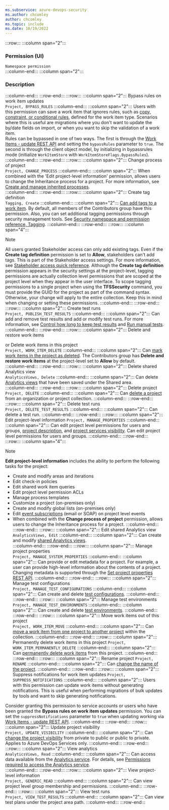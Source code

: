 ```yaml
---
ms.subservice: azure-devops-security
ms.author: chcomley
author: chcomley
ms.topic: include
ms.date: 10/19/2022
---
```


<!--- project-level permissions for cloud version, old layout ---> 

:::row:::
   :::column span="2":::
   ### Permission (UI)   
   `Namespace permission`  
   :::column-end:::
   :::column span="2":::
  ### Description 
   :::column-end:::
:::row-end:::
:::row:::
   :::column span="2":::
   <a id="bypass-rules-permission"></a> Bypass rules on work item updates  
   `Project, BYPASS_RULES`
   :::column-end:::
   :::column span="2":::
   Users with this permission can save a work item that ignores rules, such as [copy, constraint, or conditional rules](../../settings/work/rule-reference.md), defined for the work item type. Scenarios where this is useful are migrations where you don't want to update the by/date fields on import, or when you want to skip the validation of a work item.  
   Rules can be bypassed in one of two ways. The first is through the [Work Items - update REST API](/rest/api/azure/devops/wit/work-items/update) and setting the `bypassRules` parameter to `true`. The second is through the client object model, by initializing in bypassrules mode (initialize `WorkItemStore` with `WorkItemStoreFlags.BypassRules`).
   :::column-end:::
:::row-end:::
:::row:::
   :::column span="2":::
   <a id="change-process-team-project-permission"></a> Change process of project  
   `Project, CHANGE_PROCESS`
   :::column-end:::
   :::column span="2":::
   When combined with the 'Edit project-level information' permission, allows users to change the Inheritance process for a project. For more information, see [Create and manage inherited processes](../../settings/work/manage-process.md).  
   :::column-end:::
:::row-end:::
:::row:::
   :::column span="2":::
   <a id="create-tag-definition-permission"></a> Create tag definition  
   `Tagging, Create`
   :::column-end:::
   :::column span="2":::
   [Can add tags to a work item](../../../boards/queries/add-tags-to-work-items.md). By default, all members of the Contributors group have this permission. Also, you can set additional tagging permissions through security management tools. See [Security namespace and permission reference, Tagging](../namespace-reference.md).
   :::column-end:::
:::row-end:::
:::row:::
   :::column span="4":::
   
   > [!NOTE]   
   > All users granted Stakeholder access can only add existing tags. Even if the **Create tag definition** permission is set to **Allow**, stakeholders can't add tags. This is part of the Stakeholder access settings. For more information, see [Stakeholder access quick reference](../stakeholder-access.md).
   > Although the **Create tag definition**  permission appears
   > in the security settings at the project-level,
   > tagging permissions are actually collection level permissions that are scoped
   > at the project level when they appear in the user interface.
   > To scope tagging permissions to a single project when using the **TFSSecurity** command,
   > you must provide the GUID for the project as part of the command syntax.
   > Otherwise, your change will apply to the entire collection.
   > Keep this in mind when changing or setting these permissions.
   :::column-end:::
:::row-end:::
:::row:::
   :::column span="2":::
   <a id="create-test-runs-permission"></a> Create test runs  
    `Project, PUBLISH_TEST_RESULTS`
   :::column-end:::
   :::column span="2":::
   Can add and remove test results and add or modify test runs. For more information, see [Control how long to keep test results](../../../test/how-long-to-keep-test-results.md) and [Run manual tests](../../../test/run-manual-tests.md). 
   :::column-end:::
:::row-end:::
:::row:::
   :::column span="2":::
   <a id="delete-work-items-in-this-project-permission"></a> 
   Delete and restore work items  
   
   or Delete work items in this project  
   `Project, WORK_ITEM_DELETE`
   :::column-end:::
   :::column span="2":::
   Can [mark work items in the project as deleted](../../../boards/backlogs/remove-delete-work-items.md). The Contributors group has **Delete and restore work items** at the project-level set to **Allow** by default.  
   :::column-end:::
:::row-end:::
:::row:::
   :::column span="2":::
   <a id="delete-shared-analytic-views-permission"></a> Delete shared Analytics view  
   `AnalyticsViews, Delete`
   :::column-end:::
   :::column span="2":::
   Can delete [Analytics views](../../../report/powerbi/analytics-views-manage.md)
   that have been saved under the Shared area.   
   :::column-end:::
:::row-end:::
:::row:::
   :::column span="2":::
   <a id="delete-team-project-permission"></a> Delete project  
   `Project, DELETE`
   :::column-end:::
   :::column span="2":::
   Can [delete a project](../../projects/delete-project.md) from an organization or project collection.
   :::column-end:::
:::row-end:::
:::row:::
   :::column span="2":::
   <a id="delete-test-runs-permission"></a> Delete test runs  
   `Project, DELETE_TEST_RESULTS`
   :::column-end:::
   :::column span="2":::
   Can delete a test run.
   :::column-end:::
:::row-end:::
:::row:::
   :::column span="2":::
   <a id="edit-team-project-level-information-permission"></a>  
   Edit project-level information 
   `Project, MANAGE_PROPERTIES`
   :::column-end:::
   :::column span="2":::
   Can edit project level permissions for users and groups, [project description](../../projects/project-vision-status.md), and [project services visibility](../../settings/set-services.md). Can edit project level permissions for users and groups.
   :::column-end:::
:::row-end:::
:::row:::
   :::column span="4":::
   > [!NOTE]   
   > **Edit project-level information** includes the ability to perform the following tasks for the project:
   > - Create and modify areas and iterations
   > - Edit check-in policies
   > - Edit shared work item queries 
   > - Edit project level permission ACLs
   > - Manage process templates 
   > - Customize a project (on-premises only)
   > - Create and modify global lists (on-premises only)
   > - Edit [event subscriptions](#alerts) (email or SOAP) on project level events 
   > - When combined with the **Change process of project** permission, allows users to change the Inheritance process for a project.
   :::column-end:::
:::row-end:::
:::row:::
   :::column span="2":::
   <a id="edit-shared-analytic-views-permission"></a> Edit shared Analytics view  
   `AnalyticsViews, Edit` 
   :::column-end:::
   :::column span="2":::
   Can create and modify [shared Analytics views](../../../report/powerbi/analytics-views-manage.md).  
   :::column-end:::
:::row-end:::
:::row:::
   :::column span="2":::
   <a id="manage-team-project-property-permission"></a> Manage project properties  
   `Project, MANAGE_SYSTEM_PROPERTIES`
   :::column-end:::
   :::column span="2":::
   Can provide or edit metadata for a project. For example, a user can provide high-level information about the contents of a project. Changing metadata is supported through the [Set project properties REST API](/rest/api/azure/devops/core/projects/set%20project%20properties). 
   :::column-end:::
:::row-end:::
:::row:::
   :::column span="2":::
   <a id="manage-test-configurations-permission"></a> Manage test configurations  
   `Project, MANAGE_TEST_CONFIGURATIONS`
   :::column-end:::
   :::column span="2":::
   Can create and delete [test configurations](../../../test/test-different-configurations.md).
   :::column-end:::
:::row-end:::
:::row:::
   :::column span="2":::
   <a id="manage-test-environments-permission"></a> Manage test environments  
   `Project, MANAGE_TEST_ENVIRONMENTS`
   :::column-end:::
   :::column span="2":::
   Can create and delete [test environments](../../../test/test-different-configurations.md).
   :::column-end:::
:::row-end:::
:::row:::
   :::column span="2":::
   <a id="move-work-items-out-of-this-project-permission"></a> Move work items out of this project  
   `Project, WORK_ITEM_MOVE`
   :::column-end:::
   :::column span="2":::
   Can [move a work item from one project to another project](../../../boards/backlogs/remove-delete-work-items.md) within the collection. 
   :::column-end:::
:::row-end:::
:::row:::
   :::column span="2":::
   <a id="permanently-delete-work-items-in-this-project-permission"></a> Permanently delete work items in this project 
   `Project, WORK_ITEM_PERMANENTLY_DELETE`
   :::column-end:::
   :::column span="2":::
   Can [permanently delete work items](../../../boards/backlogs/remove-delete-work-items.md) from this project. 
   :::column-end:::
:::row-end:::
:::row:::
   :::column span="2":::
   <a id="rename-team-project-permission"></a> Rename project 
   `Project, RENAME`
   :::column-end:::
   :::column span="2":::
   Can [change the name of the project](../../projects/rename-project.md).
   :::column-end:::
:::row-end:::
:::row:::
   :::column span="2":::
   <a id="suppress-notifications-for-work-item-updates-permission"></a> Suppress notifications for work item updates 
   `Project, SUPPRESS_NOTIFICATIONS`
   :::column-end:::
   :::column span="2":::
   Users with this permission can update work items without generating notifications. This is useful when performing migrations of bulk updates by tools and want to skip generating notifications.  
   
   Consider granting this permission to service accounts or users who have been granted the **Bypass rules on work item updates** permission. You can set the `suppressNotifications` parameter to `true` when updating working via [Work Items - update REST API](/rest/api/azure/devops/wit/work-items/update).
   :::column-end:::
:::row-end:::
:::row:::
   :::column span="2":::
   <a id="update-project-visibility"></a> Update project visibility  
   `Project, UPDATE_VISIBILITY`
   :::column-end:::
   :::column span="2":::
   Can [change the project visibility](../../projects/make-project-public.md) from private to public or public to private. Applies to Azure DevOps Services only.
   :::column-end:::
:::row-end:::
:::row:::
   :::column span="2":::
   <a id="view-analytics-permission"></a> View analytics  
   `AnalyticsViews, Read` 
   :::column-end:::
   :::column span="2":::
   Can access data available from the [Analytics service](../../../report/powerbi/what-is-analytics.md). For details, see [Permissions required to access the Analytics service](../../../report/powerbi/analytics-security.md).  
   :::column-end:::
:::row-end:::
:::row:::
   :::column span="2":::
   <a id="view-team-project-level-information-permission"></a> View project-level information  
   `Project, GENERIC_READ`
   :::column-end:::
   :::column span="2":::
   Can view project level group membership and permissions.
   :::column-end:::
:::row-end:::
:::row:::
   :::column span="2":::
   <a id="view-test-runs-permission"></a>  View test runs   
   `Project, VIEW_TEST_RESULTS`
   :::column-end:::
   :::column span="2":::
   Can view test plans under the project area path. 
   :::column-end:::
:::row-end:::
